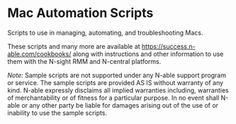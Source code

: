 # Mac Automation Scripts
Scripts to use in managing, automating, and troubleshooting Macs.

These scripts and many more are available at https://success.n-able.com/cookbooks/ along with instructions and other information to use them with the N-sight RMM and N-central platforms.

*Note:*
Sample scripts are not supported under any N-able support program or service. The sample scripts are provided AS IS without warranty of any kind. N-able expressly disclaims all implied warranties including, warranties of merchantability or of fitness for a particular purpose. In no event shall N-able or any other party be liable for damages arising out of the use of or inability to use the sample scripts.
